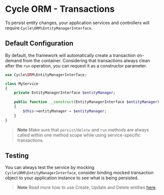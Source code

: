 # Cycle ORM - Transactions

To persist entity changes, your application services and controllers will require `Cycle\ORM\EntityManagerInterface`.

## Default Configuration

By default, the framework will automatically create a transaction on-demand from the container. Considering that
transactions always clean after the `run` operation, you can request it as a constructor parameter.

```php
use Cycle\ORM\EntityManagerInterface;

class MyService
{
    private EntityManagerInterface $entityManager;
    
    public function __construct(EntityManagerInterface $entityManager)
    {
        $this->entityManager = $entityManager;
    }
}
```

> **Note**
> Make sure that `persist`/`delete` and `run` methods are always called within one method scope while using
> service-specific transactions.

## Testing

You can always test the service by mocking `Cycle\ORM\EntityManagerInterface`, consider binding mocked transaction
object to your application instance to see what is being persisted.


> **Note**
> Read more how to use Create, Update and Delete entities [here](https://cycle-orm.dev/docs/basic-crud/2.x/en).
